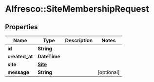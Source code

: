 # Alfresco::SiteMembershipRequest

## Properties
Name | Type | Description | Notes
------------ | ------------- | ------------- | -------------
**id** | **String** |  | 
**created_at** | **DateTime** |  | 
**site** | [**Site**](Site.md) |  | 
**message** | **String** |  | [optional] 


